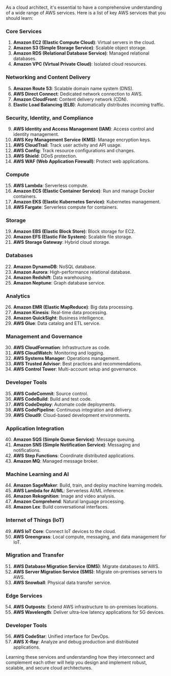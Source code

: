 As a cloud architect, it's essential to have a comprehensive understanding of a wide range of AWS services. Here is a list of key AWS services that you should learn:

### Core Services

1. **Amazon EC2 (Elastic Compute Cloud)**: Virtual servers in the cloud.
2. **Amazon S3 (Simple Storage Service)**: Scalable object storage.
3. **Amazon RDS (Relational Database Service)**: Managed relational databases.
4. **Amazon VPC (Virtual Private Cloud)**: Isolated cloud resources.

### Networking and Content Delivery

5. **Amazon Route 53**: Scalable domain name system (DNS).
6. **AWS Direct Connect**: Dedicated network connection to AWS.
7. **Amazon CloudFront**: Content delivery network (CDN).
8. **Elastic Load Balancing (ELB)**: Automatically distributes incoming traffic.

### Security, Identity, and Compliance

9. **AWS Identity and Access Management (IAM)**: Access control and identity management.
10. **AWS Key Management Service (KMS)**: Manage encryption keys.
11. **AWS CloudTrail**: Track user activity and API usage.
12. **AWS Config**: Track resource configurations and changes.
13. **AWS Shield**: DDoS protection.
14. **AWS WAF (Web Application Firewall)**: Protect web applications.

### Compute

15. **AWS Lambda**: Serverless compute.
16. **Amazon ECS (Elastic Container Service)**: Run and manage Docker containers.
17. **Amazon EKS (Elastic Kubernetes Service)**: Kubernetes management.
18. **AWS Fargate**: Serverless compute for containers.

### Storage

19. **Amazon EBS (Elastic Block Store)**: Block storage for EC2.
20. **Amazon EFS (Elastic File System)**: Scalable file storage.
21. **AWS Storage Gateway**: Hybrid cloud storage.

### Databases

22. **Amazon DynamoDB**: NoSQL database.
23. **Amazon Aurora**: High-performance relational database.
24. **Amazon Redshift**: Data warehousing.
25. **Amazon Neptune**: Graph database service.

### Analytics

26. **Amazon EMR (Elastic MapReduce)**: Big data processing.
27. **Amazon Kinesis**: Real-time data processing.
28. **Amazon QuickSight**: Business intelligence.
29. **AWS Glue**: Data catalog and ETL service.

### Management and Governance

30. **AWS CloudFormation**: Infrastructure as code.
31. **AWS CloudWatch**: Monitoring and logging.
32. **AWS Systems Manager**: Operations management.
33. **AWS Trusted Advisor**: Best practices and recommendations.
34. **AWS Control Tower**: Multi-account setup and governance.

### Developer Tools

35. **AWS CodeCommit**: Source control.
36. **AWS CodeBuild**: Build and test code.
37. **AWS CodeDeploy**: Automate code deployments.
38. **AWS CodePipeline**: Continuous integration and delivery.
39. **AWS Cloud9**: Cloud-based development environments.

### Application Integration

40. **Amazon SQS (Simple Queue Service)**: Message queuing.
41. **Amazon SNS (Simple Notification Service)**: Messaging and notifications.
42. **AWS Step Functions**: Coordinate distributed applications.
43. **Amazon MQ**: Managed message broker.

### Machine Learning and AI

44. **Amazon SageMaker**: Build, train, and deploy machine learning models.
45. **AWS Lambda for AI/ML**: Serverless AI/ML inference.
46. **Amazon Rekognition**: Image and video analysis.
47. **Amazon Comprehend**: Natural language processing.
48. **Amazon Lex**: Build conversational interfaces.

### Internet of Things (IoT)

49. **AWS IoT Core**: Connect IoT devices to the cloud.
50. **AWS Greengrass**: Local compute, messaging, and data management for IoT.

### Migration and Transfer

51. **AWS Database Migration Service (DMS)**: Migrate databases to AWS.
52. **AWS Server Migration Service (SMS)**: Migrate on-premises servers to AWS.
53. **AWS Snowball**: Physical data transfer service.

### Edge Services

54. **AWS Outposts**: Extend AWS infrastructure to on-premises locations.
55. **AWS Wavelength**: Deliver ultra-low latency applications for 5G devices.

### Developer Tools

56. **AWS CodeStar**: Unified interface for DevOps.
57. **AWS X-Ray**: Analyze and debug production and distributed applications.

Learning these services and understanding how they interconnect and complement each other will help you design and implement robust, scalable, and secure cloud architectures.
